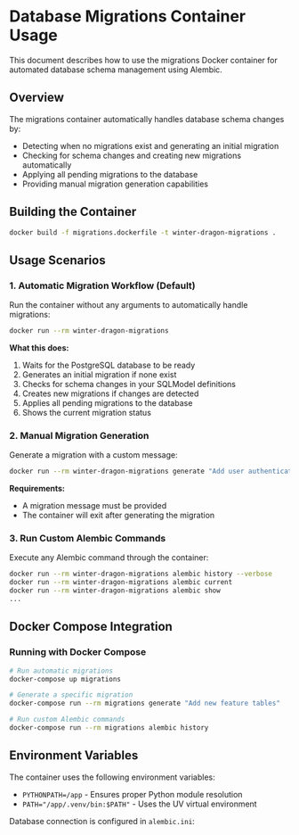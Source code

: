 # Database Migrations Container Usage

This document describes how to use the migrations Docker container for automated database schema management using Alembic.

## Overview

The migrations container automatically handles database schema changes by:

- Detecting when no migrations exist and generating an initial migration
- Checking for schema changes and creating new migrations automatically
- Applying all pending migrations to the database
- Providing manual migration generation capabilities

## Building the Container

```bash
docker build -f migrations.dockerfile -t winter-dragon-migrations .
```

## Usage Scenarios

### 1. Automatic Migration Workflow (Default)

Run the container without any arguments to automatically handle migrations:

```bash
docker run --rm winter-dragon-migrations
```

**What this does:**

1. Waits for the PostgreSQL database to be ready
2. Generates an initial migration if none exist
3. Checks for schema changes in your SQLModel definitions
4. Creates new migrations if changes are detected
5. Applies all pending migrations to the database
6. Shows the current migration status

### 2. Manual Migration Generation

Generate a migration with a custom message:

```bash
docker run --rm winter-dragon-migrations generate "Add user authentication tables"
```

**Requirements:**

- A migration message must be provided
- The container will exit after generating the migration

### 3. Run Custom Alembic Commands

Execute any Alembic command through the container:

```bash
docker run --rm winter-dragon-migrations alembic history --verbose
docker run --rm winter-dragon-migrations alembic current
docker run --rm winter-dragon-migrations alembic show
...
```

## Docker Compose Integration

### Running with Docker Compose

```bash
# Run automatic migrations
docker-compose up migrations

# Generate a specific migration
docker-compose run --rm migrations generate "Add new feature tables"

# Run custom Alembic commands
docker-compose run --rm migrations alembic history
```

## Environment Variables

The container uses the following environment variables:

- `PYTHONPATH=/app` - Ensures proper Python module resolution
- `PATH="/app/.venv/bin:$PATH"` - Uses the UV virtual environment

Database connection is configured in `alembic.ini`:
